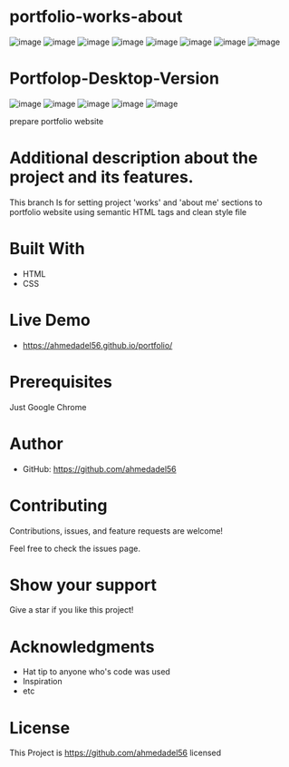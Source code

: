 # portfolio-works-about
![image](https://user-images.githubusercontent.com/43178495/129448054-42ad8d4e-352e-47b5-8d0b-5c4db79bd899.png)
![image](https://user-images.githubusercontent.com/43178495/129448076-f776b3ae-386b-4f62-9b82-ca3122641f9a.png)
![image](https://user-images.githubusercontent.com/43178495/129448099-faea2136-2cd7-4b2d-8d21-8c736851f1b6.png)
![image](https://user-images.githubusercontent.com/43178495/129448114-4ab46529-322e-4792-b64f-34773130c2a5.png)
![image](https://user-images.githubusercontent.com/43178495/129448135-eabc50ee-a3f9-467b-94cb-20b195204f71.png)
![image](https://user-images.githubusercontent.com/43178495/129448296-84b41f99-680d-48cd-aabf-a7b2f3b645a2.png)
![image](https://user-images.githubusercontent.com/43178495/130681365-6f0d08a1-7791-478b-b981-ec91a0fdc333.png)
![image](https://user-images.githubusercontent.com/43178495/130681453-2fa46908-832d-4d2f-90de-a3d394fec729.png)

# Portfolop-Desktop-Version
![image](https://user-images.githubusercontent.com/43178495/131028061-36628d3c-b621-4d83-bffa-9a87cd1da7aa.png)
![image](https://user-images.githubusercontent.com/43178495/131028128-21986818-96c5-4a9c-b1a5-2e42e14a7cc7.png)
![image](https://user-images.githubusercontent.com/43178495/131028220-e1c74cd0-be35-4fbe-b87d-ddbc09154a10.png)
![image](https://user-images.githubusercontent.com/43178495/131028277-624d61c6-c2ce-4822-a5e6-314b53a22bd0.png)
![image](https://user-images.githubusercontent.com/43178495/131028374-5897367b-0041-4eef-915c-47519390ce88.png)

prepare portfolio website
# Additional description about the project and its features.

This branch  Is for setting project 'works' and 'about me' sections to portfolio website using semantic HTML tags and clean style file

# Built With
* HTML
* CSS

# Live Demo
* https://ahmedadel56.github.io/portfolio/
# Prerequisites
Just Google Chrome

# Author
* GitHub: https://github.com/ahmedadel56

# Contributing
Contributions, issues, and feature requests are welcome!

Feel free to check the issues page.

# Show your support
Give a star if you like this project!

# Acknowledgments
* Hat tip to anyone who's code was used
* Inspiration
* etc

# License
This Project is https://github.com/ahmedadel56 licensed 
